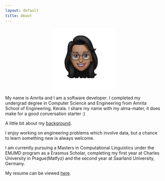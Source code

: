 ```yaml
---
layout: default
title: About
---
```


<center><img src="assets/images/memoji.jpeg" alt="amrita" width="200" height="200"> </center>

My name is Amrita and I am a software developer. I completed my undergrad degree in Computer Science and Engineering from Amrita School of Engineering, Kerala. I share my name with my alma-mater, it does make for a good conversation starter :)

A little bit about my <a href="{{ '/background' | prepend: site.baseurl }}">background</a>.

I enjoy working on engineering problems which involve data, but a chance to learn something new is always welcome.

I am currently pursuing a Masters in Computational Linguistics under the EMJMD program as a Erasmus Scholar, completing my first year at Charles University in Prague(Matfyz) and the second year at Saarland University, Germany. 

My resume can be viewed [here](/assets/Amrita-H-Nair.pdf).



